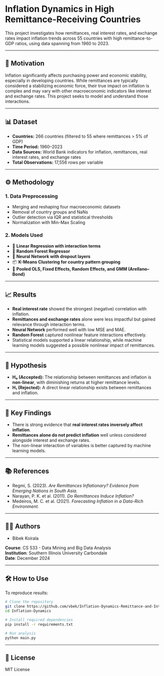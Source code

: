 # Inflation Dynamics in High Remittance-Receiving Countries

This project investigates how remittances, real interest rates, and exchange rates impact inflation trends across 55 countries with high remittance-to-GDP ratios, using data spanning from 1960 to 2023.

---

## 📌 Motivation

Inflation significantly affects purchasing power and economic stability, especially in developing countries. While remittances are typically considered a stabilizing economic force, their true impact on inflation is complex and may vary with other macroeconomic indicators like interest and exchange rates. This project seeks to model and understand those interactions.

---

## 📊 Dataset

- **Countries:** 266 countries (filtered to 55 where remittances > 5% of GDP)
- **Time Period:** 1960–2023
- **Data Sources:** World Bank indicators for inflation, remittances, real interest rates, and exchange rates
- **Total Observations:** 17,556 rows per variable

---

## ⚙️ Methodology

### 1. **Data Preprocessing**
- Merging and reshaping four macroeconomic datasets
- Removal of country groups and NaNs
- Outlier detection via IQR and statistical thresholds
- Normalization with Min-Max Scaling

### 2. **Models Used**
- 🔁 **Linear Regression with interaction terms**
- 🌲 **Random Forest Regressor**
- 🧠 **Neural Network with dropout layers**
- 📦 **K-Means Clustering for country pattern grouping**
- 🧮 **Pooled OLS, Fixed Effects, Random Effects, and GMM (Arellano–Bond)**

---

## 📈 Results

- **Real interest rate** showed the strongest (negative) correlation with inflation.
- **Remittances and exchange rates** alone were less impactful but gained relevance through interaction terms.
- **Neural Network** performed well with low MSE and MAE.
- **Random Forest** captured nonlinear feature interactions effectively.
- Statistical models supported a linear relationship, while machine learning models suggested a possible nonlinear impact of remittances.

---

## 🧪 Hypothesis

- **H₀ (Accepted):** The relationship between remittances and inflation is **non-linear**, with diminishing returns at higher remittance levels.
- **H₁ (Rejected):** A direct linear relationship exists between remittances and inflation.

---

## 📌 Key Findings

- There is strong evidence that **real interest rates inversely affect inflation**.
- **Remittances alone do not predict inflation** well unless considered alongside interest and exchange rates.
- The non-linear interaction of variables is better captured by machine learning models.

---

## 📚 References

- Regmi, S. (2023). *Are Remittances Inflationary? Evidence from Emerging Nations in South Asia.*
- Narayan, P. K. et al. (2011). *Do Remittances Induce Inflation?*
- Medeiros, M. C. et al. (2021). *Forecasting Inflation in a Data-Rich Environment.*

---

## 👨‍💻 Authors

- Bibek Koirala    

**Course**: CS 533 - Data Mining and Big Data Analysis  
**Institution**: Southern Illinois University Carbondale  
**Date**: December 2024

---

## 🛠️ How to Use

To reproduce results:
```bash
# Clone the repository
git clone https://github.com/vbek/Inflation-Dynamics-Remittance-and-Interest-Rate.git
cd Inflation-Dynamics

# Install required dependencies
pip install -r requirements.txt

# Run analysis
python main.py
```

---

## 🧠 License

MIT License
